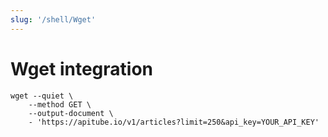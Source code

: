 ```yaml
---
slug: '/shell/Wget'
---
```


# Wget integration

```shell
wget --quiet \
	--method GET \
	--output-document \
	- 'https://apitube.io/v1/articles?limit=250&api_key=YOUR_API_KEY'
```
